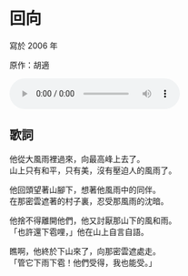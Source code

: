 # 回向

寫於 2006 年

原作：胡適

<audio src="return.mp3" controls>
Your browser does not support the audio element.
</audio>

## 歌詞

他從大風雨裡過來，向最高峰上去了。<br>
山上只有和平，只有美，沒有壓迫人的風雨了。

他回頭望著山腳下，想著他風雨中的同伴。<br>
在那密雲遮著的村子裏，忍受那風雨的沈暗。

他捨不得離開他們，他又討厭那山下的風和雨。<br>
「也許還下雹哩，」他在山上自言自語。

瞧啊，他終於下山來了，向那密雲遮處走。<br>
「管它下雨下雹！他們受得，我也能受。」
